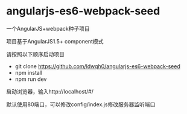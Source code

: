 # angularjs-es6-webpack-seed

一个AngularJS+webpack种子项目

项目基于AngularJS1.5+ component模式

请按照以下顺序启动项目
* git clone https://github.com/ldwqh0/angularjs-es6-webpack-seed
* npm install
* npm run dev

启动浏览器，输入http://localhost/#/

默认使用80端口，可以修改config/index.js修改服务器监听端口
